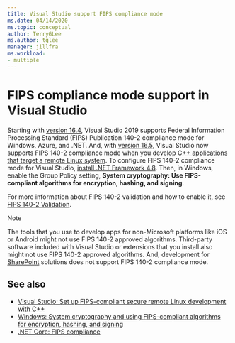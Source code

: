 ```yaml
---
title: Visual Studio support FIPS compliance mode
ms.date: 04/14/2020
ms.topic: conceptual
author: TerryGLee
ms.author: tglee
manager: jillfra
ms.workload:
- multiple
---
```

# FIPS compliance mode support in Visual Studio

Starting with [version 16.4](/visualstudio/releases/2019/release-notes-v16.4/), Visual Studio 2019 supports Federal Information Processing Standard (FIPS) Publication 140-2 compliance mode for Windows, Azure, and .NET. And, with [version 16.5](/visualstudio/releases/2019/release-notes-v16.5/), Visual Studio now supports FIPS 140-2 compliance mode when you develop [C++ applications that target a remote Linux system](/cpp/linux/set-up-fips-compliant-secure-remote-linux-development/). To configure FIPS 140-2 compliance mode for Visual Studio, [install .NET Framework 4.8](https://dotnet.microsoft.com/download/dotnet-framework/net48). Then, in Windows, enable the Group Policy setting, **System cryptography: Use FIPS-compliant algorithms for encryption, hashing, and signing**.

For more information about FIPS 140-2 validation and how to enable it, see [FIPS 140-2 Validation](/windows/security/threat-protection/fips-140-validation/).

> [!NOTE]
> The tools that you use to develop apps for non-Microsoft platforms like iOS or Android might not use FIPS 140-2 approved algorithms. Third-party software included with Visual Studio or extensions that you install also might not use FIPS 140-2 approved algorithms. And, development for [SharePoint](/sharepoint/security-for-sharepoint-server/federal-information-processing-standard-security-standards/) solutions does not support FIPS 140-2 compliance mode.

## See also

- [Visual Studio: Set up FIPS-compliant secure remote Linux development with C++](/cpp/linux/set-up-fips-compliant-secure-remote-linux-development/)
- [Windows: System cryptography and using FIPS-compliant algorithms for encryption, hashing, and signing](/windows/security/threat-protection/security-policy-settings/system-cryptography-use-fips-compliant-algorithms-for-encryption-hashing-and-signing)
- [.NET Core: FIPS compliance](/dotnet/standard/security/fips-compliance/)
